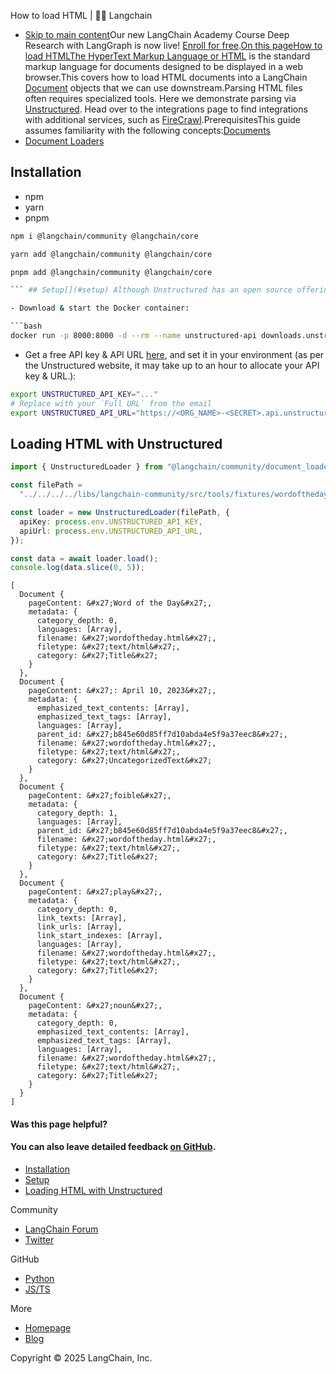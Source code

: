 How to load HTML | 🦜️🔗 Langchain
- [Skip to main content](#__docusaurus_skipToContent_fallback)Our new LangChain Academy Course Deep Research with LangGraph is now live! [Enroll for free](https://academy.langchain.com/courses/deep-research-with-langgraph/?utm_medium=internal&utm_source=docs&utm_campaign=q3-2025_deep-research-course_co).[On this pageHow to load HTMLThe HyperText Markup Language or HTML](https://en.wikipedia.org/wiki/HTML) is the standard markup language for documents designed to be displayed in a web browser.This covers how to load HTML documents into a LangChain [Document](https://api.js.langchain.com/classes/langchain_core.documents.Document.html) objects that we can use downstream.Parsing HTML files often requires specialized tools. Here we demonstrate parsing via [Unstructured](https://unstructured-io.github.io/unstructured/). Head over to the integrations page to find integrations with additional services, such as [FireCrawl](/docs/integrations/document_loaders/web_loaders/firecrawl).PrerequisitesThis guide assumes familiarity with the following concepts:[Documents](https://api.js.langchain.com/classes/_langchain_core.documents.Document.html)
- [Document Loaders](/docs/concepts/document_loaders)

## Installation[​](#installation)

- npm
- yarn
- pnpm

```bash
npm i @langchain/community @langchain/core

```

```bash
yarn add @langchain/community @langchain/core

```

```bash
pnpm add @langchain/community @langchain/core

``` ## Setup[​](#setup) Although Unstructured has an open source offering, you’re still required to provide an API key to access the service. To get everything up and running, follow these two steps:

- Download & start the Docker container:

```bash
docker run -p 8000:8000 -d --rm --name unstructured-api downloads.unstructured.io/unstructured-io/unstructured-api:latest --port 8000 --host 0.0.0.0

```

- Get a free API key & API URL [here](https://unstructured.io/api-key), and set it in your environment (as per the Unstructured website, it may take up to an hour to allocate your API key & URL.):

```bash
export UNSTRUCTURED_API_KEY="..."
# Replace with your `Full URL` from the email
export UNSTRUCTURED_API_URL="https://<ORG_NAME>-<SECRET>.api.unstructuredapp.io/general/v0/general"

```

## Loading HTML with Unstructured[​](#loading-html-with-unstructured)

```typescript
import { UnstructuredLoader } from "@langchain/community/document_loaders/fs/unstructured";

const filePath =
  "../../../../libs/langchain-community/src/tools/fixtures/wordoftheday.html";

const loader = new UnstructuredLoader(filePath, {
  apiKey: process.env.UNSTRUCTURED_API_KEY,
  apiUrl: process.env.UNSTRUCTURED_API_URL,
});

const data = await loader.load();
console.log(data.slice(0, 5));

```

```text
[
  Document {
    pageContent: &#x27;Word of the Day&#x27;,
    metadata: {
      category_depth: 0,
      languages: [Array],
      filename: &#x27;wordoftheday.html&#x27;,
      filetype: &#x27;text/html&#x27;,
      category: &#x27;Title&#x27;
    }
  },
  Document {
    pageContent: &#x27;: April 10, 2023&#x27;,
    metadata: {
      emphasized_text_contents: [Array],
      emphasized_text_tags: [Array],
      languages: [Array],
      parent_id: &#x27;b845e60d85ff7d10abda4e5f9a37eec8&#x27;,
      filename: &#x27;wordoftheday.html&#x27;,
      filetype: &#x27;text/html&#x27;,
      category: &#x27;UncategorizedText&#x27;
    }
  },
  Document {
    pageContent: &#x27;foible&#x27;,
    metadata: {
      category_depth: 1,
      languages: [Array],
      parent_id: &#x27;b845e60d85ff7d10abda4e5f9a37eec8&#x27;,
      filename: &#x27;wordoftheday.html&#x27;,
      filetype: &#x27;text/html&#x27;,
      category: &#x27;Title&#x27;
    }
  },
  Document {
    pageContent: &#x27;play&#x27;,
    metadata: {
      category_depth: 0,
      link_texts: [Array],
      link_urls: [Array],
      link_start_indexes: [Array],
      languages: [Array],
      filename: &#x27;wordoftheday.html&#x27;,
      filetype: &#x27;text/html&#x27;,
      category: &#x27;Title&#x27;
    }
  },
  Document {
    pageContent: &#x27;noun&#x27;,
    metadata: {
      category_depth: 0,
      emphasized_text_contents: [Array],
      emphasized_text_tags: [Array],
      languages: [Array],
      filename: &#x27;wordoftheday.html&#x27;,
      filetype: &#x27;text/html&#x27;,
      category: &#x27;Title&#x27;
    }
  }
]

```

#### Was this page helpful?



#### You can also leave detailed feedback [on GitHub](https://github.com/langchain-ai/langchainjs/issues/new?assignees=&labels=03+-+Documentation&projects=&template=documentation.yml&title=DOC%3A+%3CPlease+write+a+comprehensive+title+after+the+%27DOC%3A+%27+prefix%3E).

- [Installation](#installation)
- [Setup](#setup)
- [Loading HTML with Unstructured](#loading-html-with-unstructured)

Community

- [LangChain Forum](https://forum.langchain.com/)
- [Twitter](https://twitter.com/LangChainAI)

GitHub

- [Python](https://github.com/langchain-ai/langchain)
- [JS/TS](https://github.com/langchain-ai/langchainjs)

More

- [Homepage](https://langchain.com)
- [Blog](https://blog.langchain.dev)

Copyright © 2025 LangChain, Inc.
